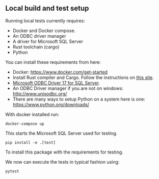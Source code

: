 ## Local build and test setup

Running local tests currently requires:

* Docker and Docker compose.
* An ODBC driver manager
* A driver for Microsoft SQL Server
* Rust toolchain (cargo)
* Python

You can install these requirements from here:

* Docker: <https://www.docker.com/get-started>
* Install Rust compiler and Cargo. Follow the instructions on [this site](https://www.rust-lang.org/en-US/install.html).
* [Microsoft ODBC Driver 17 for SQL Server](https://docs.microsoft.com/en-us/sql/connect/odbc/download-odbc-driver-for-sql-server?view=sql-server-ver15).
* An ODBC Driver manager if you are not on windows: <http://www.unixodbc.org/>
* There are many ways to setup Python on a system here is one: <https://www.python.org/downloads/>


With docker installed run:

```shell
docker-compose up
```

This starts the Microsoft SQL Server used for testing.

```shell
pip install -e .[test]
```

To install this package with the requirements for testing.

We now can execute the tests in typical fashion using:

```shell
pytest
```
